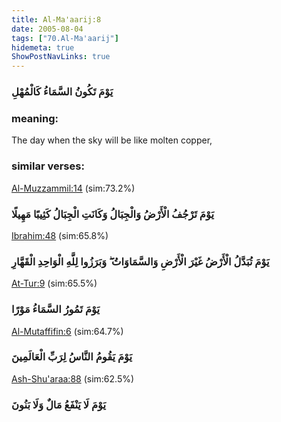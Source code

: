 ```yaml
---
title: Al-Ma'aarij:8
date: 2005-08-04
tags: ["70.Al-Ma'aarij"]
hidemeta: true 
ShowPostNavLinks: true 
---
```

### يَوْمَ تَكُونُ السَّمَاءُ كَالْمُهْلِ
### meaning: 
The day when the sky will be like molten copper,
### similar verses: 

[Al-Muzzammil:14](/73/14) (sim:73.2%)

### يَوْمَ تَرْجُفُ الْأَرْضُ وَالْجِبَالُ وَكَانَتِ الْجِبَالُ كَثِيبًا مَهِيلًا

[Ibrahim:48](/14/48) (sim:65.8%)

### يَوْمَ تُبَدَّلُ الْأَرْضُ غَيْرَ الْأَرْضِ وَالسَّمَاوَاتُ ۖ وَبَرَزُوا لِلَّهِ الْوَاحِدِ الْقَهَّارِ

[At-Tur:9](/52/9) (sim:65.5%)

### يَوْمَ تَمُورُ السَّمَاءُ مَوْرًا

[Al-Mutaffifin:6](/83/6) (sim:64.7%)

### يَوْمَ يَقُومُ النَّاسُ لِرَبِّ الْعَالَمِينَ

[Ash-Shu'araa:88](/26/88) (sim:62.5%)

### يَوْمَ لَا يَنْفَعُ مَالٌ وَلَا بَنُونَ
